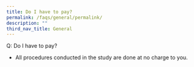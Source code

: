```yaml
---
title: Do I have to pay?
permalink: /faqs/general/permalink/
description: ""
third_nav_title: General
---
```

Q: Do I have to pay?

* All procedures conducted in the study are done at no charge to you.